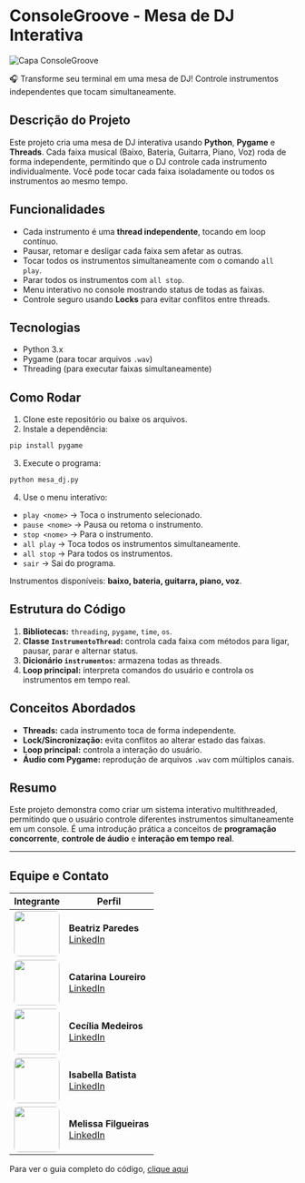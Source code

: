 # ConsoleGroove - Mesa de DJ Interativa

![Capa ConsoleGroove](https://github.com/user-attachments/assets/f1fa43ba-f9b6-483b-8bc2-67ae9cf21fc9)

🎧 Transforme seu terminal em uma mesa de DJ! Controle instrumentos independentes que tocam simultaneamente.

## Descrição do Projeto

Este projeto cria uma mesa de DJ interativa usando **Python**, **Pygame** e **Threads**. Cada faixa musical (Baixo, Bateria, Guitarra, Piano, Voz) roda de forma independente, permitindo que o DJ controle cada instrumento individualmente. Você pode tocar cada faixa isoladamente ou todos os instrumentos ao mesmo tempo.

## Funcionalidades

* Cada instrumento é uma **thread independente**, tocando em loop contínuo.
* Pausar, retomar e desligar cada faixa sem afetar as outras.
* Tocar todos os instrumentos simultaneamente com o comando `all play`.
* Parar todos os instrumentos com `all stop`.
* Menu interativo no console mostrando status de todas as faixas.
* Controle seguro usando **Locks** para evitar conflitos entre threads.

## Tecnologias

* Python 3.x
* Pygame (para tocar arquivos `.wav`)
* Threading (para executar faixas simultaneamente)

## Como Rodar

1. Clone este repositório ou baixe os arquivos.
2. Instale a dependência:

```bash
pip install pygame
```

3. Execute o programa:

```bash
python mesa_dj.py
```

4. Use o menu interativo:

* `play <nome>` → Toca o instrumento selecionado.
* `pause <nome>` → Pausa ou retoma o instrumento.
* `stop <nome>` → Para o instrumento.
* `all play` → Toca todos os instrumentos simultaneamente.
* `all stop` → Para todos os instrumentos.
* `sair` → Sai do programa.

Instrumentos disponíveis: **baixo, bateria, guitarra, piano, voz**.

## Estrutura do Código

1. **Bibliotecas:** `threading`, `pygame`, `time`, `os`.
2. **Classe `InstrumentoThread`:** controla cada faixa com métodos para ligar, pausar, parar e alternar status.
3. **Dicionário `instrumentos`:** armazena todas as threads.
4. **Loop principal:** interpreta comandos do usuário e controla os instrumentos em tempo real.

## Conceitos Abordados

* **Threads:** cada instrumento toca de forma independente.
* **Lock/Sincronização:** evita conflitos ao alterar estado das faixas.
* **Loop principal:** controla a interação do usuário.
* **Áudio com Pygame:** reprodução de arquivos `.wav` com múltiplos canais.

## Resumo

Este projeto demonstra como criar um sistema interativo multithreaded, permitindo que o usuário controle diferentes instrumentos simultaneamente em um console. É uma introdução prática a conceitos de **programação concorrente**, **controle de áudio** e **interação em tempo real**.

---

## Equipe e Contato

| Integrante | Perfil |
|------------|--------|
| <div style="width:80px; height:80px; overflow:hidden; border-radius:8px;"> <img src="https://github.com/user-attachments/assets/ab3d5f4b-1a84-4660-b6ec-bae496e9dc1a" width="80" style="object-fit:cover;"> </div> | **Beatriz Paredes** <br> [LinkedIn](https://www.linkedin.com/in/beatriz-paredes-do-nascimento-91664a182/) |
| <div style="width:80px; height:80px; overflow:hidden; border-radius:8px;"> <img src="https://github.com/user-attachments/assets/c3b643ec-ebe1-4c73-991f-b7b60d6045bb" width="80" style="object-fit:cover;"> </div> | **Catarina Loureiro** <br> [LinkedIn](https://www.linkedin.com/in/catarina-virginia-lima-loureiro-xavier-439731338/?utm_source=share&utm_campaign=share_via&utm_content=profile&utm_medium=ios_app) |
| <div style="width:80px; height:80px; overflow:hidden; border-radius:8px;"> <img src="https://github.com/user-attachments/assets/5c5ebd9a-bd8d-4600-bf45-ae54c9ccd5bc" width="80" style="object-fit:cover;"> </div> | **Cecília Medeiros** <br> [LinkedIn](https://www.linkedin.com/in/medeiroscecilia22) |
| <div style="width:80px; height:80px; overflow:hidden; border-radius:8px;"> <img src="https://github.com/user-attachments/assets/73402bd7-f077-4679-9cbe-57bcbb939b29" width="80" style="object-fit:cover;"> </div> | **Isabella Batista** <br> [LinkedIn](https://www.linkedin.com/in/isabella-b-a096452b2/) |
| <div style="width:80px; height:80px; overflow:hidden; border-radius:8px;"> <img src="https://github.com/user-attachments/assets/02960a81-8439-47f8-bf8a-8cac7e296595" width="80" style="object-fit:cover;"> </div> | **Melissa Filgueiras** <br> [LinkedIn](https://www.linkedin.com/in/melissafilgueiras/) |

Para ver o guia completo do código, [clique aqui](DOC_CODIGO.md)


